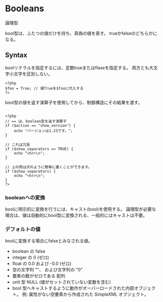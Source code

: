 # Booleans
論理型

bool型は、ふたつの値だけを持ち、真偽の値を表す。
trueかfalseのどちらかになる。


## Syntax
boolリテラルを指定するには、定数trueまたはflaseを指定する。
両方とも大文字小文字を区別しない。

```lang: php
<?php
$foo = True; // 値Trueを$fooに代入する
?>
```

bool型の値を返す演算子を使用してから、制御構造にその結果を渡す。

```lang: php

<?php
// == は、boolean型を返す演算子
if ($action == "show_version") {
    echo "バージョンは1.23です。";
}

// これは冗長
if ($show_separators == TRUE) {
    echo "<hr>\n";
}

// 上の例は次のように簡単に書くことができます。
if ($show_separators) {
    echo "<hr>\n";
}
?>

```


### booleanへの変換
boolに明示的に変換を行うには、キャスト(bool)を使用する。
論理型が必要な場合は、値は自動的にbool型に変換される、一般的にはキャストは不要。


### デフォルトの値
boolに変換する場合にfalseとみなされる値。

- boolean の false
- integer の 0 (ゼロ)
- float の 0.0 および -0.0 (ゼロ)
- 空の文字列 ""、 および文字列の "0"
- 要素の数がゼロである 配列
- unit 型 NULL (値がセットされていない変数を含む)
- bool 型へキャストするように動作がオーバーロードされた内部オブジェクト。 例: 属性がない空要素から作成された SimpleXML オブジェクト。
